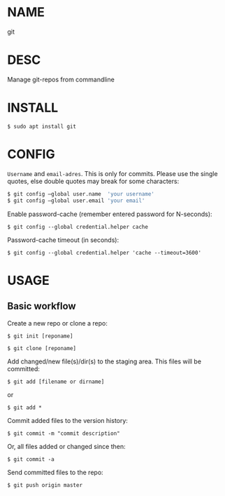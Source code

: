 # NAME
git


# DESC
Manage git-repos from commandline


# INSTALL

`$ sudo apt install git`


# CONFIG

`Username` and `email-adres`. This is only for commits. Please use the single quotes, else double quotes may break for some characters:

```sh
$ git config –global user.name  'your username'
$ git config –global user.email 'your email'
```

Enable password-cache (remember entered password for N-seconds):

`$ git config --global credential.helper cache`

Password-cache timeout (in seconds):

`$ git config --global credential.helper 'cache --timeout=3600'`



# USAGE

## Basic workflow

Create a new repo or clone a repo:

`$ git init [reponame]`

`$ git clone [reponame]`


Add changed/new file(s)/dir(s) to the staging area. This files will be committed:

`$ git add [filename or dirname]`

or

`$ git add *`


Commit added files to the version history:

`$ git commit -m "commit description"`

Or, all files added or changed since then:

`$ git commit -a`


Send committed files to the repo:

`$ git push origin master`

